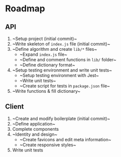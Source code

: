 # Roadmap

## API

1. ~Setup project (initial commit)~
2. ~Write skeleton of `index.js` file (initial commit)~
3. ~Define algorithm and create `lib/*` files~
    * ~Expand `index.js` file~
    * ~Define and comment functions in `lib/` folder~
    * ~Define dictionary format~
4. ~Setup testing environment and write unit tests~
    * ~Setup testing environment with Jest~
    * ~Write unit tests~
    * ~Create script for tests in `package.json` file~
5. ~Write functions & fill dictionary~

## Client

1. ~Create and modify boilerplate (initial commit)~
2. ~Define application~
3. Complete components
4. ~Identity and design~
    * ~Create favicons and edit meta information~
    * ~Create responsive styles~
5. Write unit tests